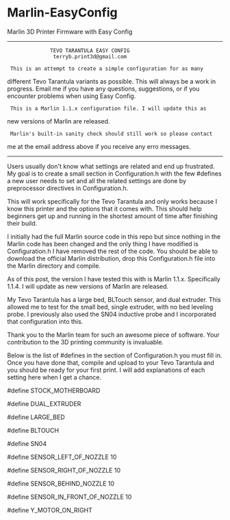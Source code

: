 # Marlin-EasyConfig
Marlin 3D Printer Firmware with Easy Config

---------------------------------------------------------------------
                  TEVO TARANTULA EASY CONFIG 
                   terryb.print3d@gmail.com

     This is an attempt to create a simple configuration for as many
  different Tevo Tarantula variants as possible.  This will always be
  a work in progress. Email me if you have any questions, suggestions,
  or if you encounter problems when using Easy Config.

     This is a Marlin 1.1.x configuration file. I will update this as
  new versions of Marlin are released.
  
     Marlin's built-in sanity check should still work so please contact
 me at the email address above if you receive any erro messages.
    
--------------------------------------------------------------------

Users usually don't know what settings are related and end up frustrated.  My goal is to create a small section in
Configuration.h with the few #defines a new user needs to set and all the related settings are done by preprocessor
directives in Configuration.h.

This will work specifically for the Tevo Tarantula and only works because I know this printer and the options that
it comes with.  This should help beginners get up and running in the shortest amount of time after finishing
their build. 

I initially had the full Marlin source code in this repo but since nothing in the Marlin code has been changed and the only thing I have modified is Configuration.h I have removed the rest of the code.  You should be able to download the official Marlin distribution, drop this Configuration.h file into the Marlin directory and compile.

As of this post, the version I have tested this with is Marlin 1.1.x.  Specifically 1.1.4.  I will update as new 
versions of Marlin are released.  

My Tevo Tarantula has a large bed, BLTouch sensor, and dual extruder.  This allowed me to test for the small bed, single
extruder, with no bed leveling probe.  I previously also used the SN04 inductive probe and I incorporated that configuration
into this.

Thank you to the Marlin team for such an awesome piece of software. Your contribution to the 3D printing community is
invaluable.  

Below is the list of #defines in the section of Configuration.h you must fill in.  Once you have done that, compile and upload to your Tevo Tarantula and you should be ready for your first print.  I will add explanations of each setting here when I get a chance.

#define STOCK_MOTHERBOARD

#define DUAL_EXTRUDER

#define LARGE_BED

#define BLTOUCH

#define SN04

#define SENSOR_LEFT_OF_NOZZLE      10

#define SENSOR_RIGHT_OF_NOZZLE     10

#define SENSOR_BEHIND_NOZZLE       10

#define SENSOR_IN_FRONT_OF_NOZZLE  10

#define Y_MOTOR_ON_RIGHT


